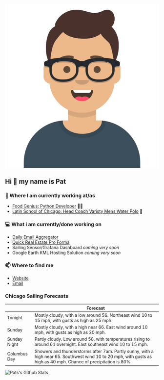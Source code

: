 [![Social banner for p-j-falconer](https://raw.githubusercontent.com/P-J-FALCONER/P-J-FALCONER/master/assets/avataaars.svg)](https://patfalconer.com/)
## Hi :wave: my name is Pat

### 💼 Where I am currently working at/as
- [Food Genius: Python Developer](https://getfoodgenius.com/) 🍔🐍
- [Latin School of Chicago: Head Coach Varisty Mens Water Polo](https://www.latinschool.org/) 🤽


### 💻 What i am currently/done working on
 - [Daily Email Aggregator](https://github.com/P-J-FALCONER/dott_daily_mail)
 - [Quick Real Estate Pro Forma](https://github.com/P-J-FALCONER/henry)
 - Sailing Sensor/Grafana Dashboard *coming very soon*
 - Google Earth KML Hosting Solution *coming very soon*

### 📫 Where to find me
 - [Website](https://patfalconer.com/)
 - [Email](mailto:patrick.j.falconer@gmail.com)


### Chicago Sailing Forecasts
|   | Forecast  |
|---|---|
| Tonight | Mostly cloudy, with a low around 56. Northeast wind 10 to 15 mph, with gusts as high as 25 mph. |
| Sunday | Mostly cloudy, with a high near 66. East wind around 10 mph, with gusts as high as 20 mph. |
| Sunday Night | Partly cloudy. Low around 58, with temperatures rising to around 61 overnight. East southeast wind 10 to 15 mph. |
| Columbus Day | Showers and thunderstorms after 7am. Partly sunny, with a high near 65. Southwest wind 10 to 20 mph, with gusts as high as 40 mph. Chance of precipitation is 80%. |

![Pats's Github Stats](https://github-readme-stats.vercel.app/api?username=p-j-falconer&show_icons=true&theme=radical)
